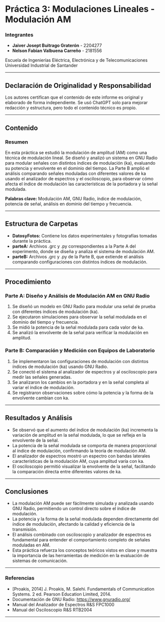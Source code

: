 # Práctica 3: Modulaciones Lineales - Modulación AM

### Integrantes
- **Jaiver Josept Buitrago Graterón** - 2204277
- **Nelson Fabian Valbuena Carreño** - 2181556

Escuela de Ingenierías Eléctrica, Electrónica y de Telecomunicaciones  
Universidad Industrial de Santander

---

## Declaración de Originalidad y Responsabilidad
Los autores certifican que el contenido de este informe es original y elaborado de forma independiente. Se usó ChatGPT solo para mejorar redacción y estructura, pero todo el contenido técnico es propio.

---

## Contenido

### Resumen
En esta práctica se estudió la modulación de amplitud (AM) como una técnica de modulación lineal. Se diseñó y analizó un sistema en GNU Radio para modular señales con distintos índices de modulación (ka), evaluando su potencia y envolvente en el dominio del tiempo. La Parte B amplió el análisis comparando señales moduladas con diferentes valores de ka usando el analizador de espectros y el osciloscopio, para observar cómo afecta el índice de modulación las características de la portadora y la señal modulada.

**Palabras clave:** Modulación AM, GNU Radio, índice de modulación, potencia de señal, análisis en dominio del tiempo y frecuencia.

---

## Estructura de Carpetas
- **DatosyFotos:** Contiene los datos experimentales y fotografías tomadas durante la práctica.
- **parteA:** Archivos .grc y .py correspondientes a la Parte A del experimento, donde se diseña y analiza el sistema de modulación AM.
- **parteB:** Archivos .grc y .py de la Parte B, que extiende el análisis comparando configuraciones con distintos índices de modulación.

---

## Procedimiento

### Parte A: Diseño y Análisis de Modulación AM en GNU Radio
1. Se diseñó un modelo en GNU Radio para modular una señal de prueba con diferentes índices de modulación (ka).
2. Se ejecutaron simulaciones para observar la señal modulada en el dominio del tiempo y frecuencia.
3. Se midió la potencia de la señal modulada para cada valor de ka.
4. Se analizó la envolvente de la señal para verificar la modulación en amplitud.

### Parte B: Comparación y Medición con Equipos de Laboratorio
1. Se implementaron las configuraciones de modulación con distintos índices de modulación (ka) usando GNU Radio.
2. Se conectó el sistema al analizador de espectros y al osciloscopio para medir las señales generadas.
3. Se analizaron los cambios en la portadora y en la señal completa al variar el índice de modulación.
4. Se registraron observaciones sobre cómo la potencia y la forma de la envolvente cambian con ka.

---

## Resultados y Análisis

- Se observó que el aumento del índice de modulación (ka) incrementa la variación de amplitud en la señal modulada, lo que se refleja en la envolvente de la señal.
- La potencia de la señal modulada se comporta de manera proporcional al índice de modulación, confirmando la teoría de modulación AM.
- El analizador de espectros mostró un espectro con bandas laterales características de la modulación AM, cuya amplitud varía con ka.
- El osciloscopio permitió visualizar la envolvente de la señal, facilitando la comparación directa entre diferentes valores de ka.

---

## Conclusiones

- La modulación AM puede ser fácilmente simulada y analizada usando GNU Radio, permitiendo un control directo sobre el índice de modulación.
- La potencia y la forma de la señal modulada dependen directamente del índice de modulación, afectando la calidad y eficiencia de la transmisión.
- El análisis combinado con osciloscopio y analizador de espectros es fundamental para entender el comportamiento completo de señales moduladas en AM.
- Esta práctica refuerza los conceptos teóricos vistos en clase y muestra la importancia de las herramientas de medición en la evaluación de sistemas de comunicación.

---

### Referencias
- [Proakis, 2014] J. Proakis, M. Salehi. Fundamentals of Communication Systems. 2 ed. Pearson Education Limited, 2014.
- Documentación de GNU Radio: https://www.gnuradio.org/
- Manual del Analizador de Espectros R&S FPC1000
- Manual del Osciloscopio R&S RTB2004

---

